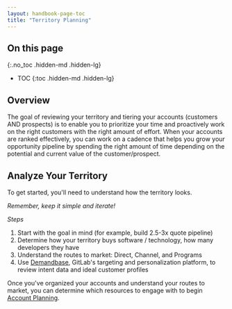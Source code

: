 ```yaml
---
layout: handbook-page-toc
title: "Territory Planning"
---
```


## On this page
{:.no_toc .hidden-md .hidden-lg}

- TOC
{:toc .hidden-md .hidden-lg}

## Overview 
The goal of reviewing your territory and tiering your accounts (customers AND prospects) is to enable you to prioritize your time and proactively work on the right customers with the right amount of effort. When your accounts are ranked effectively, you can work on a cadence that helps you grow your opportunity pipeline by spending the right amount of time depending on the potential and current value of the customer/prospect.

## Analyze Your Territory 
To get started, you'll need to understand how the territory looks. 

*Remember, keep it simple and iterate!* 

*Steps*
1. Start with the goal in mind (for example, build 2.5-3x quote pipeline)
1. Determine how your territory buys software / technology, how many developers they have
1. Understand the routes to market: Direct, Channel, and Programs 
1. Use [Demandbase](handbook/marketing/revenue-marketing/account-based-strategy/demandbase/), GitLab's targeting and personalization platform, to review intent data and ideal customer profiles  

Once you've organized your accounts and understand your routes to market, you can determine which resources to engage with to begin [Account Planning](/handbook/sales/account-planning/).

